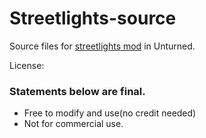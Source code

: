 # Streetlights-source
Source files for [streetlights mod](https://steamcommunity.com/sharedfiles/filedetails/?id=3230196586) in Unturned.

License: 
### Statements below are final.
- Free to modify and use(no credit needed)
- Not for commercial use.
